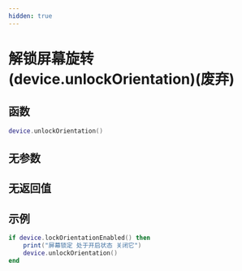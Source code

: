 ```yaml
---
hidden: true
---
```


# 解锁屏幕旋转(device.unlockOrientation)(废弃)

## 函数

```lua
device.unlockOrientation()
```

## 无参数

## 无返回值

## 示例

```lua
if device.lockOrientationEnabled() then
    print("屏幕锁定 处于开启状态 关闭它")
    device.unlockOrientation()
end
```
